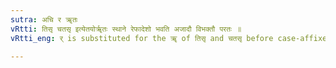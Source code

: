 ```yaml
---
sutra: अचि र ॠतः
vRtti: तिसृ चतसृ इत्येतयोर्ॠतः स्थाने रेफादेशो भवति अजादौ विभक्तौ परतः ॥
vRtti_eng: र् is substituted for the ॠ of तिसृ and चतसृ before case-affixes beginning with a vowel.

---
```

